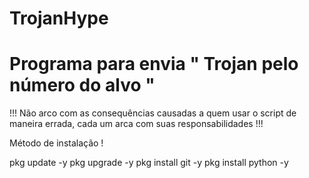 # TrojanHype
# Programa para envia " Trojan pelo número do alvo "


!!! Não arco com as consequências causadas a quem usar o script de maneira errada, cada um arca com suas responsabilidades !!!


Método de instalação !

pkg update -y
pkg upgrade -y
pkg install git -y
pkg install python -y
